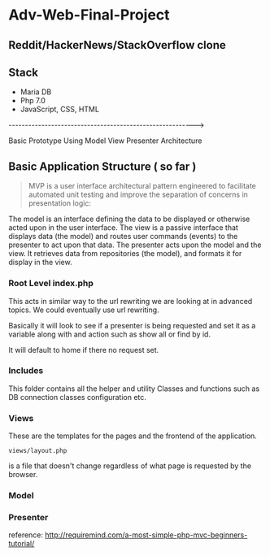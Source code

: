 # Adv-Web-Final-Project

## Reddit/HackerNews/StackOverflow clone

## Stack

- Maria DB
- Php 7.0
- JavaScript, CSS, HTML

--------------------------------------------------------->

Basic Prototype Using Model View Presenter Architecture

## Basic Application Structure ( so far )

> MVP is a user interface architectural pattern engineered to facilitate automated unit testing and improve the separation of concerns in presentation logic:

The model is an interface defining the data to be displayed or otherwise acted upon in the user interface.
The view is a passive interface that displays data (the model) and routes user commands (events) to the presenter to act upon that data.
The presenter acts upon the model and the view. It retrieves data from repositories (the model), and formats it for display in the view.

### Root Level index.php

This acts in similar way to the url rewriting we are looking at in advanced topics. We could eventually use url rewriting.

Basically it will look to see if a presenter is being requested and set it as a variable along with and action such as show all or find by id.

It will default to home if there no request set.

### Includes

This folder contains all the helper and utility Classes and functions such as DB connection classes configuration etc.

### Views

These are the templates for the pages and the frontend of the application.

`views/layout.php`

is a file that doesn't change regardless of what page is requested by the browser.

### Model

### Presenter

reference: http://requiremind.com/a-most-simple-php-mvc-beginners-tutorial/